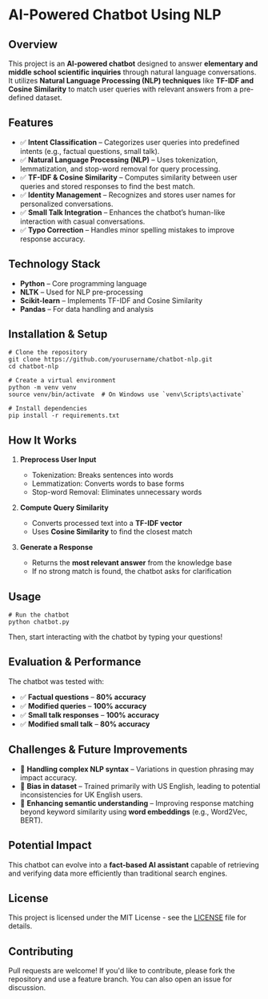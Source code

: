 # AI-Powered Chatbot Using NLP

## Overview
This project is an **AI-powered chatbot** designed to answer **elementary and middle school scientific inquiries** through natural language conversations. It utilizes **Natural Language Processing (NLP) techniques** like **TF-IDF and Cosine Similarity** to match user queries with relevant answers from a pre-defined dataset.

## Features
- ✅ **Intent Classification** – Categorizes user queries into predefined intents (e.g., factual questions, small talk).
- ✅ **Natural Language Processing (NLP)** – Uses tokenization, lemmatization, and stop-word removal for query processing.
- ✅ **TF-IDF & Cosine Similarity** – Computes similarity between user queries and stored responses to find the best match.
- ✅ **Identity Management** – Recognizes and stores user names for personalized conversations.
- ✅ **Small Talk Integration** – Enhances the chatbot’s human-like interaction with casual conversations.
- ✅ **Typo Correction** – Handles minor spelling mistakes to improve response accuracy.

## Technology Stack
- **Python** – Core programming language
- **NLTK** – Used for NLP pre-processing
- **Scikit-learn** – Implements TF-IDF and Cosine Similarity
- **Pandas** – For data handling and analysis

## Installation & Setup
```
# Clone the repository
git clone https://github.com/yourusername/chatbot-nlp.git
cd chatbot-nlp

# Create a virtual environment
python -m venv venv
source venv/bin/activate  # On Windows use `venv\Scripts\activate`

# Install dependencies
pip install -r requirements.txt
```

## How It Works
1. **Preprocess User Input**
   - Tokenization: Breaks sentences into words
   - Lemmatization: Converts words to base forms
   - Stop-word Removal: Eliminates unnecessary words

2. **Compute Query Similarity**
   - Converts processed text into a **TF-IDF vector**
   - Uses **Cosine Similarity** to find the closest match

3. **Generate a Response**
   - Returns the **most relevant answer** from the knowledge base
   - If no strong match is found, the chatbot asks for clarification

## Usage
```
# Run the chatbot
python chatbot.py
```
Then, start interacting with the chatbot by typing your questions!

## Evaluation & Performance
The chatbot was tested with:
- ✅ **Factual questions** – **80% accuracy**
- ✅ **Modified queries** – **100% accuracy**
- ✅ **Small talk responses** – **100% accuracy**
- ✅ **Modified small talk** – **80% accuracy**

## Challenges & Future Improvements
- 🔸 **Handling complex NLP syntax** – Variations in question phrasing may impact accuracy.
- 🔸 **Bias in dataset** – Trained primarily with US English, leading to potential inconsistencies for UK English users.
- 🔸 **Enhancing semantic understanding** – Improving response matching beyond keyword similarity using **word embeddings** (e.g., Word2Vec, BERT).

## Potential Impact
This chatbot can evolve into a **fact-based AI assistant** capable of retrieving and verifying data more efficiently than traditional search engines.

## License
This project is licensed under the MIT License - see the [LICENSE](LICENSE) file for details.

## Contributing
Pull requests are welcome! If you'd like to contribute, please fork the repository and use a feature branch. You can also open an issue for discussion.
